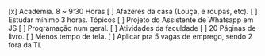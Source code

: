 [x] Academia. 8 ~ 9:30 Horas
[ ] Afazeres da casa (Louça, e roupas, etc).
[ ] Estudar mínimo 3 horas.
	Tópicos
		[ ] Projeto do Assistente de Whatsapp em JS
		[ ] Programação num geral.
		[ ] Atividades da faculdade
[ ] 20 Páginas de livro.
[ ] Menos tempo de tela. 
[ ] Aplicar pra 5 vagas de emprego, sendo 2 fora da TI. 